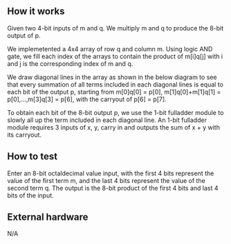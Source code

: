 <!---

This file is used to generate your project datasheet. Please fill in the information below and delete any unused
sections.

You can also include images in this folder and reference them in the markdown. Each image must be less than
512 kb in size, and the combined size of all images must be less than 1 MB.
-->

## How it works

Given two 4-bit inputs of m and q. We multiply m and q to produce the 8-bit output of p.


We implemetented a 4x4 array of row q and column m. Using logic AND gate, we fill each index of the arrays to contain the product of m[i]q[j] with i and j is the corresponding index of m and q.

We draw diagonal lines in the array as shown in the below diagram to see that every summation of all terms included in each diagonal lines is equal to each bit of the output p, starting from m[0]q[0] = p[0], m[1]q[0]+m[1]q[1] = p[0],...,m[3]q[3] = p[6], with the carryout of p[6] = p[7].

To obtain each bit of the 8-bit output p, we use the 1-bit fulladder module to slowly all up the term included in each diagonal line. An 1-bit fulladder module requires 3 inputs of x, y, carry in and outputs the sum of x + y with its carryout.


## How to test

Enter an 8-bit octaldecimal value input, with the first 4 bits represent the value of the first term m, and the last 4 bits represent the value of the second term q.
The output is the 8-bit product of the first 4 bits and last 4 bits of the input.

## External hardware

N/A
